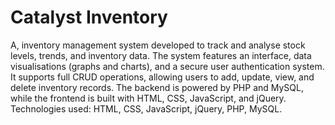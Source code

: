 # Catalyst Inventory

A, inventory management system developed to track and analyse stock levels, trends, and inventory data. The system features an interface, data visualisations (graphs and charts), and a secure user authentication system. It supports full CRUD operations, allowing users to add, update, view, and delete inventory records. The backend is powered by PHP and MySQL, while the frontend is built with HTML, CSS, JavaScript, and jQuery. Technologies used: HTML, CSS, JavaScript, jQuery, PHP, MySQL.
